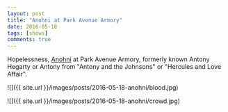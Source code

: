 ```yaml
---
layout: post
title: "Anohni at Park Avenue Armory"
date: 2016-05-18
tags: [shows]
comments: true
---
```

Hopelessness, [Anohni](http://anohni.com) at Park Avenue Armory, formerly known Antony Hegarty or Antony from "Antony and the Johnsons" or "Hercules and Love Affair".

![]({{ site.url }}/images/posts/2016-05-18-anohni/blood.jpg)

![]({{ site.url }}/images/posts/2016-05-18-anohni/crowd.jpg)

